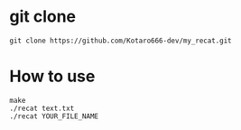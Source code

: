 # git clone

```
git clone https://github.com/Kotaro666-dev/my_recat.git
```

# How to use

```
make
./recat text.txt
./recat YOUR_FILE_NAME
```